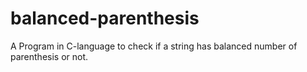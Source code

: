 # balanced-parenthesis
A Program in C-language to check if a string has balanced number of parenthesis or not.
